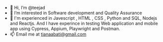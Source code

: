 - 👋 Hi, I’m @teejad
- 👀 I’m interested in Software development and Quality Assurance
- 🌱 I'm experienced in Javescript , HTML , CSS , Python and SQL, Nodejs and Reactjs. And I have experince in testing Web application and mobile app using 
Cypress, Appium, Playwright and Postman. 
- 📫 Email me at tianaabati@gmail.com

<!---
teejad/teejad is a ✨ special ✨ repository because its `README.md` (this file) appears on your GitHub profile.
You can click the Preview link to take a look at your changes.
--->
